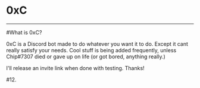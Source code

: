 # 0xC

---

#What is 0xC?

0xC is a Discord bot made to do whatever you want it to do. Except it cant really satisfy your needs. Cool stuff is being added frequently, unless Chip#7307 died or gave up on life (or got bored, anything really.)

I'll release an invite link when done with testing. Thanks!


#12.
